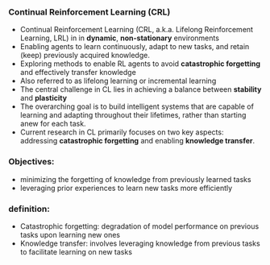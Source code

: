 <!-- 1404-07-10 -->
### Continual Reinforcement Learning (CRL)
- Continual Reinforcement Learning (CRL, a.k.a. Lifelong Reinforcement Learning, LRL) in  in **dynamic**, **non-stationary** environments
- Enabling agents to learn continuously, adapt to new tasks, and retain (keep) previously acquired knowledge.
- Exploring methods to enable RL agents to avoid **catastrophic forgetting** and effectively transfer knowledge
- Also referred to as lifelong learning or incremental learning
- The central challenge in CL lies in achieving a balance between **stability** and **plasticity**
- The overarching goal is to build intelligent systems that are capable of learning and adapting throughout their lifetimes, rather than starting anew for each task.
- Current research in CL primarily focuses on two key aspects: addressing **catastrophic forgetting** and enabling **knowledge transfer**.

### Objectives: 
- minimizing the forgetting of knowledge from previously learned tasks
- leveraging prior experiences to learn new tasks more efficiently

### definition:
- Catastrophic forgetting: degradation of model performance on previous tasks upon learning new ones
- Knowledge transfer: involves leveraging knowledge from previous tasks to facilitate learning on new tasks


